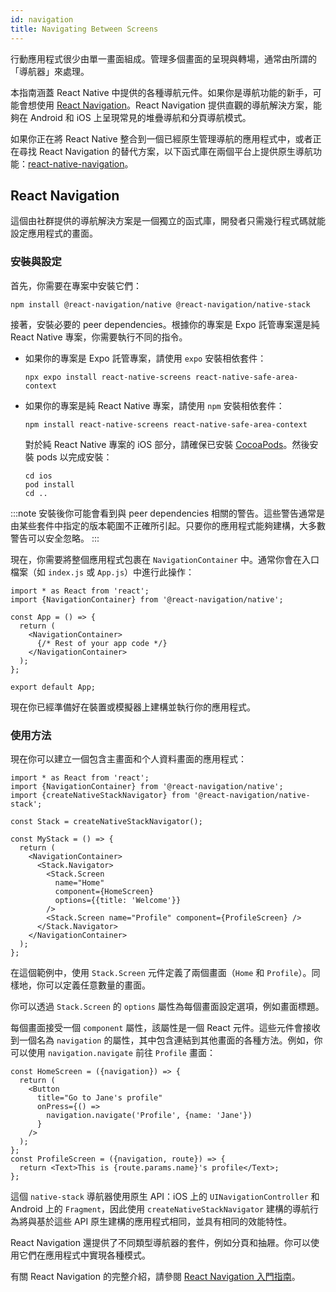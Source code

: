```yaml
---
id: navigation
title: Navigating Between Screens
---
```


行動應用程式很少由單一畫面組成。管理多個畫面的呈現與轉場，通常由所謂的「導航器」來處理。

本指南涵蓋 React Native 中提供的各種導航元件。如果你是導航功能的新手，可能會想使用 [React Navigation](navigation.md#react-navigation)。React Navigation 提供直觀的導航解決方案，能夠在 Android 和 iOS 上呈現常見的堆疊導航和分頁導航模式。

如果你正在將 React Native 整合到一個已經原生管理導航的應用程式中，或者正在尋找 React Navigation 的替代方案，以下函式庫在兩個平台上提供原生導航功能：[react-native-navigation](https://github.com/wix/react-native-navigation)。

## React Navigation

這個由社群提供的導航解決方案是一個獨立的函式庫，開發者只需幾行程式碼就能設定應用程式的畫面。

### 安裝與設定

首先，你需要在專案中安裝它們：

```shell
npm install @react-navigation/native @react-navigation/native-stack
```

接著，安裝必要的 peer dependencies。根據你的專案是 Expo 託管專案還是純 React Native 專案，你需要執行不同的指令。

- 如果你的專案是 Expo 託管專案，請使用 `expo` 安裝相依套件：

  ```shell
  npx expo install react-native-screens react-native-safe-area-context
  ```

- 如果你的專案是純 React Native 專案，請使用 `npm` 安裝相依套件：

  ```shell
  npm install react-native-screens react-native-safe-area-context
  ```

  對於純 React Native 專案的 iOS 部分，請確保已安裝 [CocoaPods](https://cocoapods.org/)。然後安裝 pods 以完成安裝：

  ```shell
  cd ios
  pod install
  cd ..
  ```

:::note
安裝後你可能會看到與 peer dependencies 相關的警告。這些警告通常是由某些套件中指定的版本範圍不正確所引起。只要你的應用程式能夠建構，大多數警告可以安全忽略。
:::

現在，你需要將整個應用程式包裹在 `NavigationContainer` 中。通常你會在入口檔案（如 `index.js` 或 `App.js`）中進行此操作：

```tsx
import * as React from 'react';
import {NavigationContainer} from '@react-navigation/native';

const App = () => {
  return (
    <NavigationContainer>
      {/* Rest of your app code */}
    </NavigationContainer>
  );
};

export default App;
```

現在你已經準備好在裝置或模擬器上建構並執行你的應用程式。

### 使用方法

現在你可以建立一個包含主畫面和个人資料畫面的應用程式：

```tsx
import * as React from 'react';
import {NavigationContainer} from '@react-navigation/native';
import {createNativeStackNavigator} from '@react-navigation/native-stack';

const Stack = createNativeStackNavigator();

const MyStack = () => {
  return (
    <NavigationContainer>
      <Stack.Navigator>
        <Stack.Screen
          name="Home"
          component={HomeScreen}
          options={{title: 'Welcome'}}
        />
        <Stack.Screen name="Profile" component={ProfileScreen} />
      </Stack.Navigator>
    </NavigationContainer>
  );
};
```

在這個範例中，使用 `Stack.Screen` 元件定義了兩個畫面（`Home` 和 `Profile`）。同樣地，你可以定義任意數量的畫面。

你可以透過 `Stack.Screen` 的 `options` 屬性為每個畫面設定選項，例如畫面標題。

每個畫面接受一個 `component` 屬性，該屬性是一個 React 元件。這些元件會接收到一個名為 `navigation` 的屬性，其中包含連結到其他畫面的各種方法。例如，你可以使用 `navigation.navigate` 前往 `Profile` 畫面：

```tsx
const HomeScreen = ({navigation}) => {
  return (
    <Button
      title="Go to Jane's profile"
      onPress={() =>
        navigation.navigate('Profile', {name: 'Jane'})
      }
    />
  );
};
const ProfileScreen = ({navigation, route}) => {
  return <Text>This is {route.params.name}'s profile</Text>;
};
```

這個 `native-stack` 導航器使用原生 API：iOS 上的 `UINavigationController` 和 Android 上的 `Fragment`，因此使用 `createNativeStackNavigator` 建構的導航行為將與基於這些 API 原生建構的應用程式相同，並具有相同的效能特性。

React Navigation 還提供了不同類型導航器的套件，例如分頁和抽屜。你可以使用它們在應用程式中實現各種模式。

有關 React Navigation 的完整介紹，請參閱 [React Navigation 入門指南](https://reactnavigation.org/docs/getting-started)。